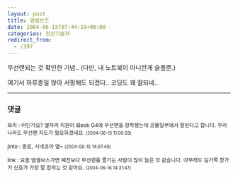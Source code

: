```yaml
---
layout: post
title: 뎀셀브즈
date: 2004-06-15T07:44:19+00:00
categories: 전산기술자
redirect_from:
  - /397
---
```


무선랜되는 것 확인한 기념.. (다만, 내 노트북이 아니란게 슬플뿐.)

여기서 하루종일 앉아 서핑해도 되겠다.. 코딩도 꽤 잘되네..

* * *

### 댓글



<!--- cmt:748 --->
<!--- mail: --->
<!--- parent:0 --->

<small class=comment>와리 : 어딘가요?  옆자리 직원이 iBook G4에 무선랜을 장착했는데   코몰일부에서 잘된다고 합니다.  우리나라도 무선랜 지도가 필요하겠네요. <small>(2004-06-15 11:00:33)</small></small>


<!--- cmt:749 --->
<!--- mail: --->
<!--- parent:0 --->

<small class=comment>jinto : 종로, 시네코아 옆~ <small>(2004-06-15 14:07:49)</small></small>


<!--- cmt:750 --->
<!--- mail: --->
<!--- parent:0 --->

<small class=comment>link : 요즘 뎀셀브스가면 예전보다 무선랜을 즐기는 사람이 많이 늘은 것 같습니다. 아무래도 길가쪽 창가가 신호가 가장 잘 잡히는 것 같아요. <small>(2004-06-16 14:31:47)</small></small>

